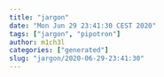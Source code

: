 ```yaml
---
title: "jargon"
date: "Mon Jun 29 23:41:30 CEST 2020"
tags: ["jargon", "pipotron"]
author: m1ch3l
categories: ["generated"]
slug: "jargon/2020-06-29-23:41:30"
---
```



